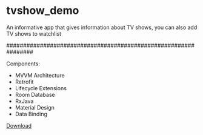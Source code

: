 # tvshow_demo
An informative app that gives information about TV shows, you can also add TV shows to watchlist

################################################################

Components:
* MVVM Architecture
* Retrofit
* Lifecycle Extensions
* Room Database
* RxJava
* Material Design
* Data Binding

<a href="https://drive.google.com/file/d/1F5JhrSNaAobc9UNxBumpS-mjpXQr44-a/view?usp=sharing" type="button" class="cta">Download</a>
